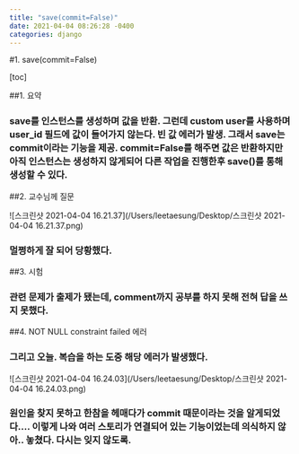 ```yaml
---
title: "save(commit=False)"
date: 2021-04-04 08:26:28 -0400
categories: django
---
```


#1. save(commit=False)

[toc]

##1. 요약

###  save를 인스턴스를 생성하며 값을 반환. 그런데 custom user를 사용하며 user_id 필드에 값이 들어가지 않는다. 빈 값 에러가 발생. 그래서 save는 commit이라는 기능을 제공. commit=False를 해주면 값은 반환하지만 아직 인스턴스는 생성하지 않게되어 다른 작업을 진행한후 save()를 통해 생성할 수 있다.

##2. 교수님께 질문

![스크린샷 2021-04-04 16.21.37](/Users/leetaesung/Desktop/스크린샷 2021-04-04 16.21.37.png)

### 멀쩡하게 잘 되어 당황했다.

##3. 시험 

###  관련 문제가 출제가 됐는데, comment까지 공부를 하지 못해 전혀 답을 쓰지 못했다. 

##4. NOT NULL constraint failed 에러

### 그리고 오늘. 복습을 하는 도중 해당 에러가 발생했다.

![스크린샷 2021-04-04 16.24.03](/Users/leetaesung/Desktop/스크린샷 2021-04-04 16.24.03.png)



### 원인을 찾지 못하고 한참을 헤매다가 commit 때문이라는 것을 알게되었다.... 이렇게 나와 여러 스토리가 연결되어 있는 기능이었는데 의식하지 않아.. 놓쳤다. 다시는 잊지 않도록.